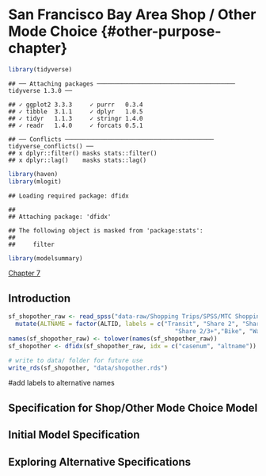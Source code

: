 # San Francisco Bay Area Shop / Other Mode Choice {#other-purpose-chapter}

```r
library(tidyverse)
```

```
## ── Attaching packages ─────────────────────────────────────── tidyverse 1.3.0 ──
```

```
## ✓ ggplot2 3.3.3     ✓ purrr   0.3.4
## ✓ tibble  3.1.1     ✓ dplyr   1.0.5
## ✓ tidyr   1.1.3     ✓ stringr 1.4.0
## ✓ readr   1.4.0     ✓ forcats 0.5.1
```

```
## ── Conflicts ────────────────────────────────────────── tidyverse_conflicts() ──
## x dplyr::filter() masks stats::filter()
## x dplyr::lag()    masks stats::lag()
```

```r
library(haven)
library(mlogit)
```

```
## Loading required package: dfidx
```

```
## 
## Attaching package: 'dfidx'
```

```
## The following object is masked from 'package:stats':
## 
##     filter
```

```r
library(modelsummary)
```

[Chapter 7](#other-purpose-chapter)

## Introduction



```r
sf_shopother_raw <- read_spss("data-raw/Shopping Trips/SPSS/MTC Shopping v2.SAV") %>%
  mutate(ALTNAME = factor(ALTID, labels = c("Transit", "Share 2", "Share 3+","Drive alone and Share 2/3+",
                                               "Share 2/3+","Bike", "Walk", "Drive alone")))
names(sf_shopother_raw) <- tolower(names(sf_shopother_raw))
sf_shopother <- dfidx(sf_shopother_raw, idx = c("casenum", "altname"))

# write to data/ folder for future use
write_rds(sf_shopother, "data/shopother.rds")
```

#add labels to alternative names


## Specification for Shop/Other Mode Choice Model




## Initial Model Specification


## Exploring Alternative Specifications


